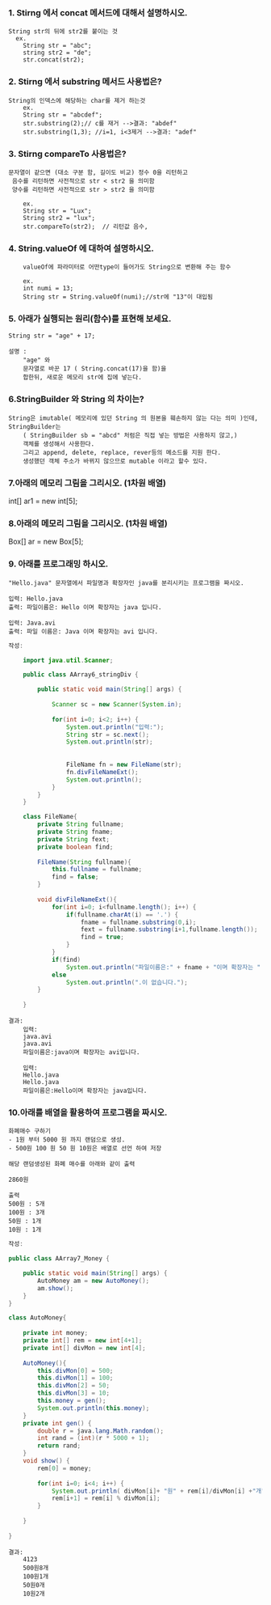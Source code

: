 ### 1. Stirng 에서 concat 메서드에 대해서 설명하시오.
	String str의 뒤에 str2를 붙이는 것
	  ex.
		String str = "abc";
		string str2 = "de";
		str.concat(str2);

### 2. Stirng 에서 substring 메서드 사용법은?
	String의 인덱스에 해당하는 char를 제거 하는것
		ex.
		String str = "abcdef";
		str.substring(2);// c를 재거 -->결과: "abdef"
		str.substring(1,3); //i=1, i<3제거 -->결과: "adef"

### 3. Stirng  compareTo 사용법은?
	문자열이 같으면 (대소 구분 함, 길이도 비교) 정수 0을 리턴하고
	 음수를 리턴하면 사전적으로 str < str2 을 의미함
	 양수를 리턴하면 사전적으로 str > str2 을 의미함
	 
		ex.
		String str = "Lux";
		String str2 = "lux";
		str.compareTo(str2);  // 리턴값 음수, 

### 4. String.valueOf 에 대하여 설명하시오.
		valueOf에 파라미터로 어떤type이 들어가도 String으로 변환해 주는 함수
		
		ex.
		int numi = 13;
		String str = String.valueOf(numi);//str에 "13"이 대입됨

### 5. 아래가 실행되는 원리(함수)를 표현해 보세요.
```
String str = "age" + 17;
```

	설명 : 
		"age" 와 
		문자열로 바꾼 17 ( String.concat(17)을 함)을 
		합한뒤, 새로운 메모리 str에 집에 넣는다.


### 6.StringBuilder 와 String 의 차이는?
	String은 imutable( 메모리에 있던 String 의 원본을 훼손하지 않는 다는 의미 )인데,
	StringBuilder는
		( StringBuilder sb = "abcd" 처럼은 직접 넣는 방법은 사용하지 않고,)
		객체를 생성해서 사용한다.
		그리고 append, delete, replace, rever등의 메소드를 지원 한다. 
		생성했던 객체 주소가 바뀌지 않으므로 mutable 이라고 할수 있다.


### 7.아래의 메모리 그림을 그리시오. (1차원 배열)
int[] ar1 = new int[5];

### 8.아래의 메모리 그림을 그리시오. (1차원 배열)
Box[] ar = new Box[5];

### 9. 아래를 프로그래밍 하시오.
```
"Hello.java" 문자열에서 파일명과 확장자인 java를 분리시키는 프로그램을 짜시오.

입력: Hello.java
출력: 파일이름은: Hello 이며 확장자는 java 입니다.

입력: Java.avi
출력: 파일 이름은: Java 이며 확장자는 avi 입니다.
```

```java
작성:

	import java.util.Scanner;

	public class AArray6_stringDiv {

		public static void main(String[] args) {
			
			Scanner sc = new Scanner(System.in);
			
			for(int i=0; i<2; i++) {
				System.out.println("입력:");
				String str = sc.next();
				System.out.println(str);
		
				
				FileName fn = new FileName(str);
				fn.divFileNameExt();
				System.out.println();
			}
		}
	}

	class FileName{
		private String fullname;
		private String fname;
		private String fext;
		private boolean find;
		
		FileName(String fullname){
			this.fullname = fullname;
			find = false;
		}
		
		void divFileNameExt(){
			for(int i=0; i<fullname.length(); i++) {
				if(fullname.charAt(i) == '.') {
					fname = fullname.substring(0,i);
					fext = fullname.substring(i+1,fullname.length());
					find = true;
				}
			}
			if(find)
				System.out.println("파일이름은:" + fname + "이며 확장자는 " + fext + "입니다.");
			else
				System.out.println(".이 없습니다.");
		}
		
	}
```

```
결과:
	입력:
	java.avi
	java.avi
	파일이름은:java이며 확장자는 avi입니다.
	
	입력:
	Hello.java
	Hello.java
	파일이름은:Hello이며 확장자는 java입니다.
```


### 10.아래를 배열을 활용하여 프로그램을 짜시오.
```
화폐매수 구하기
- 1원 부터 5000 원 까지 랜덤으로 생성.
- 500원 100 원 50 원 10원은 배열로 선언 하여 저장 

해당 랜덤생성된 화폐 매수를 아래와 같이 출력

2860원 

출력
500원 : 5개 
100원 : 3개 
50원 : 1개 
10원 : 1개
```

```java
작성:

public class AArray7_Money {

	public static void main(String[] args) {
		AutoMoney am = new AutoMoney();
		am.show();
	}
}

class AutoMoney{
	
	private int money;
	private int[] rem = new int[4+1];
	private int[] divMon = new int[4];
	
	AutoMoney(){
		this.divMon[0] = 500;
		this.divMon[1] = 100;
		this.divMon[2] = 50;
		this.divMon[3] = 10;
		this.money = gen();
		System.out.println(this.money);
	}
	private int gen() {
		double r = java.lang.Math.random();
		int rand = (int)(r * 5000 + 1);
		return rand;
	}
	void show() {
		rem[0] = money;
		
		for(int i=0; i<4; i++) {
			System.out.println( divMon[i]+ "원" + rem[i]/divMon[i] +"개");
			rem[i+1] = rem[i] % divMon[i];
		}
		
	}
	
}

```

```
결과:
	4123
	500원8개
	100원1개
	50원0개
	10원2개
```

